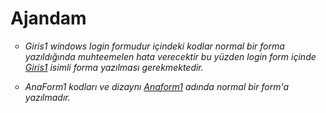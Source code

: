 Ajandam
=======
<OL></OL>
<OL></OL>
<ul type="circle">

   <li><I>Giris1 windows login formudur içindeki kodlar normal bir forma yazıldığında muhteemelen hata verecektir bu yüzden login form içinde <ins>Giris1</ins> isimli forma yazılması gerekmektedir.</I>
<P>
    <li><I>AnaForm1 kodları ve dizaynı <ins>Anaform1</ins> adında normal bir form'a yazılmadır.</I></li>
    
</ul>
